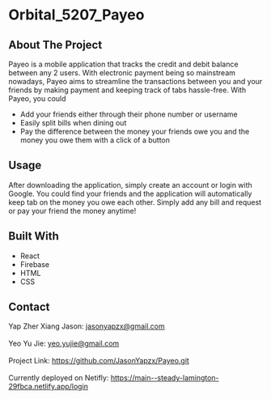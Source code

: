 # Orbital_5207_Payeo

## About The Project
Payeo is a mobile application that tracks the credit and debit balance between any 2 users. With electronic payment being so mainstream nowadays, Payeo aims to streamline the transactions between you and your friends by making payment and keeping track of tabs hassle-free. With Payeo, you could
- Add your friends either through their phone number or username
- Easily split bills when dining out
- Pay the difference between the money your friends owe you and the money you owe them with a click of a button

## Usage
After downloading the application, simply create an account or login with Google. You could find your friends and the application will automatically keep tab on the money you owe each other. Simply add any bill and request or pay your friend the money anytime!

## Built With
- React
- Firebase
- HTML
- CSS

## Contact
Yap Zher Xiang Jason: jasonyapzx@gmail.com\
\
Yeo Yu Jie: yeo.yujie@gmail.com\
\
Project Link: https://github.com/JasonYapzx/Payeo.git \
\
Currently deployed on Netifly: https://main--steady-lamington-29fbca.netlify.app/login
